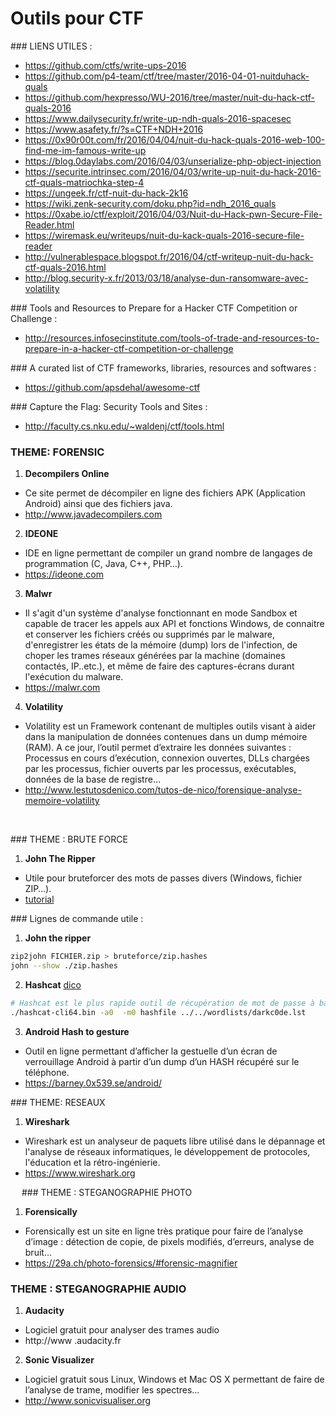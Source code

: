 Outils pour CTF
===============

### LIENS UTILES :
 - https://github.com/ctfs/write-ups-2016
 - https://github.com/p4-team/ctf/tree/master/2016-04-01-nuitduhack-quals
 - https://github.com/hexpresso/WU-2016/tree/master/nuit-du-hack-ctf-quals-2016
 - https://www.dailysecurity.fr/write-up-ndh-quals-2016-spacesec
 - https://www.asafety.fr/?s=CTF+NDH+2016
 - https://0x90r00t.com/fr/2016/04/04/nuit-du-hack-quals-2016-web-100-find-me-im-famous-write-up
 - https://blog.0daylabs.com/2016/04/03/unserialize-php-object-injection
 - https://securite.intrinsec.com/2016/04/03/write-up-nuit-du-hack-2016-ctf-quals-matriochka-step-4
 - https://ungeek.fr/ctf-nuit-du-hack-2k16
 - https://wiki.zenk-security.com/doku.php?id=ndh_2016_quals
 - https://0xabe.io/ctf/exploit/2016/04/03/Nuit-du-Hack-pwn-Secure-File-Reader.html
 - https://wiremask.eu/writeups/nuit-du-kack-quals-2016-secure-file-reader
 - http://vulnerablespace.blogspot.fr/2016/04/ctf-writeup-nuit-du-hack-ctf-quals-2016.html
 - http://blog.security-x.fr/2013/03/18/analyse-dun-ransomware-avec-volatility

### Tools and Resources to Prepare for a Hacker CTF Competition or Challenge :
 - http://resources.infosecinstitute.com/tools-of-trade-and-resources-to-prepare-in-a-hacker-ctf-competition-or-challenge

### A curated list of CTF frameworks, libraries, resources and softwares :
 - https://github.com/apsdehal/awesome-ctf

### Capture the Flag: Security Tools and Sites :
 - http://faculty.cs.nku.edu/~waldenj/ctf/tools.html

### THEME: FORENSIC
1. **Decompilers Online**
 - Ce site permet de décompiler en ligne des fichiers APK (Application Android) ainsi que des fichiers java.
 - http://www.javadecompilers.com
2. **IDEONE**
 - IDE en ligne permettant de compiler un grand nombre de langages de programmation (C, Java, C++, PHP…).
 - https://ideone.com
3. **Malwr**
 - Il s'agit d'un système d'analyse fonctionnant en mode Sandbox et capable de tracer les appels aux API et fonctions Windows, de connaitre et conserver les fichiers créés ou supprimés par le malware, d'enregistrer les états de la mémoire (dump) lors de l'infection, de choper les trames réseaux générées par la machine (domaines contactés, IP..etc.), et même de faire des captures-écrans durant l'exécution du malware.
  - https://malwr.com
4. **Volatility**
  - Volatility est un Framework contenant de multiples outils visant à aider dans la manipulation de données contenues dans un dump mémoire (RAM). A ce jour, l’outil permet d’extraire les données suivantes : Processus en cours d’exécution, connexion ouvertes, DLLs chargées par les processus, fichier ouverts par les processus, exécutables, données de la base de registre…
  - http://www.lestutosdenico.com/tutos-de-nico/forensique-analyse-memoire-volatility

 

### THEME : BRUTE FORCE
1. **John The Ripper**
 - Utile pour bruteforcer des mots de passes divers (Windows, fichier ZIP…).
 - [tutorial](http://mpslinux.com/petit-tutoriel-simple-sur-lutilisation-de-john-the-ripper)

### Lignes de commande utile :
1. **John the ripper**
```bash
zip2john FICHIER.zip > bruteforce/zip.hashes
john --show ./zip.hashes
```
2. **Hashcat**
  [dico](http://fhack.troptop.net/?BruteForce_%26amp%3B_Rainbow_%26amp%3B_Dico___Outils___Hashcat)
```bash
# Hashcat est le plus rapide outil de récupération de mot de passe à base de CPU dans le monde pour bruteforcer les fichiers protégés.
./hashcat-cli64.bin -a0  -m0 hashfile ../../wordlists/darkc0de.lst
```
3. **Android Hash to gesture**
  - Outil en ligne permettant d’afficher la gestuelle d’un écran de verrouillage Android à partir d’un dump d’un HASH récupéré sur le téléphone.
  - https://barney.0x539.se/android/

### THEME: RESEAUX
1. **Wireshark**
  - Wireshark est un analyseur de paquets libre utilisé dans le dépannage et l'analyse de réseaux informatiques, le développement de protocoles, l'éducation et la rétro-ingénierie.
  - https://www.wireshark.org

 
### THEME : STEGANOGRAPHIE PHOTO
1. **Forensically**
  - Forensically est un site en ligne très pratique pour faire de l’analyse d’image : détection de copie, de pixels modifiés, d’erreurs, analyse de bruit…
  - https://29a.ch/photo-forensics/#forensic-magnifier

### THEME : STEGANOGRAPHIE AUDIO
1. **Audacity**
  - Logiciel gratuit pour analyser des trames audio
  - http://www .audacity.fr
2. **Sonic Visualizer**
  - Logiciel gratuit sous Linux, Windows et Mac OS X permettant de faire de l’analyse de trame, modifier les spectres…
  - http://www.sonicvisualiser.org
